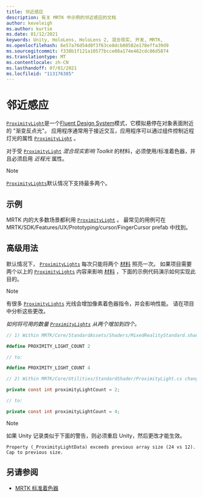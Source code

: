 ```yaml
---
title: 邻近感应
description: 有关 MRTK 中示例的邻近感应的文档
author: keveleigh
ms.author: kurtie
ms.date: 01/12/2021
keywords: Unity, HoloLens, HoloLens 2, 混合现实, 开发, MRTK,
ms.openlocfilehash: 6e57a76d54d0f3f63ce8dcb80582e178effa39d9
ms.sourcegitcommit: f338b1f121a10577bcce08a174e462cdc86d5874
ms.translationtype: MT
ms.contentlocale: zh-CN
ms.lasthandoff: 07/01/2021
ms.locfileid: "113176385"
---
```

# <a name="proximity-light"></a>邻近感应

[`ProximityLight`](xref:Microsoft.MixedReality.Toolkit.Utilities.ProximityLight)是一个[Fluent Design System](https://www.microsoft.com/design/fluent/)模式，它模拟悬停在对象表面附近的 "渐变反点光"。 应用程序通常用于接近交互，应用程序可以通过组件控制近程灯光的属性 [`ProximityLight`](xref:Microsoft.MixedReality.Toolkit.Utilities.ProximityLight) 。

对于受 [`ProximityLight`](xref:Microsoft.MixedReality.Toolkit.Utilities.ProximityLight) *混合现实影响 Toolkit* 的材料，必须使用/标准着色器，并且必须启用 *近程光* 属性。

> [!NOTE]
> [`ProximityLights`](xref:Microsoft.MixedReality.Toolkit.Utilities.ProximityLight)默认情况下支持最多两个。

## <a name="examples"></a>示例

MRTK 内的大多数场景都利用 [`ProximityLight`](xref:Microsoft.MixedReality.Toolkit.Utilities.ProximityLight) 。 最常见的用例可在 MRTK/SDK/Features/UX/Prototyping/cursor/FingerCursor prefab 中找到。

## <a name="advanced-usage"></a>高级用法

默认情况下， [`ProximityLights`](xref:Microsoft.MixedReality.Toolkit.Utilities.ProximityLight) 每次只能将两个 [材料](https://docs.unity3d.com/ScriptReference/Material.html) 照亮一次。 如果项目需要两个以上的 [`ProximityLights`](xref:Microsoft.MixedReality.Toolkit.Utilities.ProximityLight) 内容来影响 [材料](https://docs.unity3d.com/ScriptReference/Material.html) ，下面的示例代码演示如何实现此目的。

> [!NOTE]
> 有很多 [`ProximityLights`](xref:Microsoft.MixedReality.Toolkit.Utilities.ProximityLight) 光线[](https://docs.unity3d.com/ScriptReference/Material.html)会增加像素着色器指令，并会影响性能。 请在项目中分析这些更改。

*如何将可用的数量 [`ProximityLights`](xref:Microsoft.MixedReality.Toolkit.Utilities.ProximityLight) 从两个增加到四个。*

```C#
// 1) Within MRTK/Core/StandardAssets/Shaders/MixedRealityStandard.shader change:

#define PROXIMITY_LIGHT_COUNT 2

// to:

#define PROXIMITY_LIGHT_COUNT 4

// 2) Within MRTK/Core/Utilities/StandardShader/ProximityLight.cs change:

private const int proximityLightCount = 2;

// to:

private const int proximityLightCount = 4;
```

> [!NOTE]
> 如果 Unity 记录类似于下面的警告，则必须重启 Unity，然后更改才能生效。
>
>`Property (_ProximityLightData) exceeds previous array size (24 vs 12). Cap to previous size.`

## <a name="see-also"></a>另请参阅

* [MRTK 标准着色器](mrtk-standard-shader.md)

